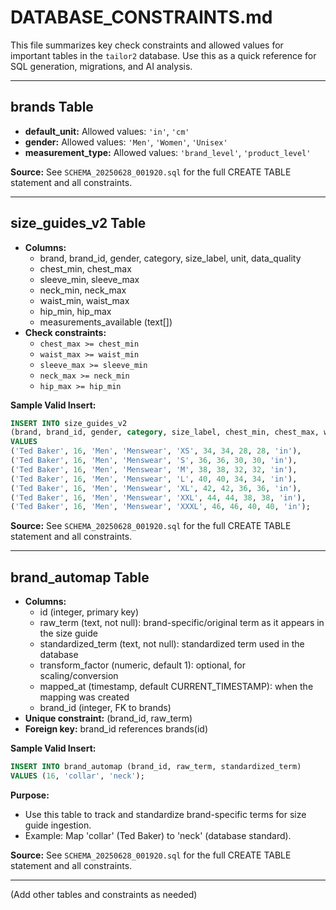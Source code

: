 # DATABASE_CONSTRAINTS.md

This file summarizes key check constraints and allowed values for important tables in the `tailor2` database. Use this as a quick reference for SQL generation, migrations, and AI analysis.

---

## brands Table

- **default_unit:** Allowed values: `'in'`, `'cm'`
- **gender:** Allowed values: `'Men'`, `'Women'`, `'Unisex'`
- **measurement_type:** Allowed values: `'brand_level'`, `'product_level'`

**Source:** See `SCHEMA_20250628_001920.sql` for the full CREATE TABLE statement and all constraints.

---

## size_guides_v2 Table

- **Columns:**
  - brand, brand_id, gender, category, size_label, unit, data_quality
  - chest_min, chest_max
  - sleeve_min, sleeve_max
  - neck_min, neck_max
  - waist_min, waist_max
  - hip_min, hip_max
  - measurements_available (text[])
- **Check constraints:**
  - `chest_max >= chest_min`
  - `waist_max >= waist_min`
  - `sleeve_max >= sleeve_min`
  - `neck_max >= neck_min`
  - `hip_max >= hip_min`

**Sample Valid Insert:**
```sql
INSERT INTO size_guides_v2
(brand, brand_id, gender, category, size_label, chest_min, chest_max, waist_min, waist_max, unit)
VALUES
('Ted Baker', 16, 'Men', 'Menswear', 'XS', 34, 34, 28, 28, 'in'),
('Ted Baker', 16, 'Men', 'Menswear', 'S', 36, 36, 30, 30, 'in'),
('Ted Baker', 16, 'Men', 'Menswear', 'M', 38, 38, 32, 32, 'in'),
('Ted Baker', 16, 'Men', 'Menswear', 'L', 40, 40, 34, 34, 'in'),
('Ted Baker', 16, 'Men', 'Menswear', 'XL', 42, 42, 36, 36, 'in'),
('Ted Baker', 16, 'Men', 'Menswear', 'XXL', 44, 44, 38, 38, 'in'),
('Ted Baker', 16, 'Men', 'Menswear', 'XXXL', 46, 46, 40, 40, 'in');
```

**Source:** See `SCHEMA_20250628_001920.sql` for the full CREATE TABLE statement and all constraints.

---

## brand_automap Table

- **Columns:**
  - id (integer, primary key)
  - raw_term (text, not null): brand-specific/original term as it appears in the size guide
  - standardized_term (text, not null): standardized term used in the database
  - transform_factor (numeric, default 1): optional, for scaling/conversion
  - mapped_at (timestamp, default CURRENT_TIMESTAMP): when the mapping was created
  - brand_id (integer, FK to brands)
- **Unique constraint:** (brand_id, raw_term)
- **Foreign key:** brand_id references brands(id)

**Sample Valid Insert:**
```sql
INSERT INTO brand_automap (brand_id, raw_term, standardized_term)
VALUES (16, 'collar', 'neck');
```

**Purpose:**
- Use this table to track and standardize brand-specific terms for size guide ingestion.
- Example: Map 'collar' (Ted Baker) to 'neck' (database standard).

**Source:** See `SCHEMA_20250628_001920.sql` for the full CREATE TABLE statement and all constraints.

---

(Add other tables and constraints as needed) 